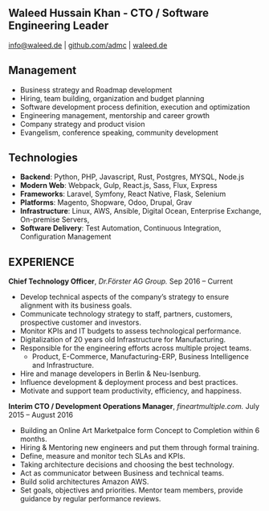 Waleed Hussain Khan - CTO / Software Engineering Leader
---------------
info@waleed.de | [github.com/admc](http://github.com/waleedhkhan) | [waleed.de](http://waleed.de)

Management
---------------
* Business strategy and Roadmap development
* Hiring, team building, organization and budget planning
* Software development process definition, execution and optimization
* Engineering management, mentorship and career growth
* Company strategy and product vision
* Evangelism, conference speaking, community development

Technologies
---------------
* **Backend**: Python, PHP, Javascript, Rust, Postgres, MYSQL, Node.js
* **Modern Web**: Webpack, Gulp, React.js, Sass, Flux, Express
* **Frameworks**: Laravel, Symfony, React Native, Flask, Selenium
* **Platforms**: Magento, Shopware, Odoo, Drupal, Grav
* **Infrastructure**: Linux, AWS, Ansible, Digital Ocean, Enterprise Exchange, On-premise Servers, 
* **Software Delivery**: Test Automation, Continuous Integration, Configuration Management

EXPERIENCE
----------
**Chief Technology Officer**, *Dr.Förster AG Group.* Sep 2016 – Current

  - Develop technical aspects of the company’s strategy to ensure alignment with its business goals.
  - Communicate technology strategy to staff, partners, customers, prospective customer and investors.
  - Monitor KPIs and IT budgets to assess technological performance.
  - Digitalization of 20 years old Infrastructure for Manufacturing. 
  - Responsible for the engineering efforts across multiple project teams.
    - Product, E-Commerce, Manufacturing-ERP, Business Intelligence and Infrastructure.
  - Hire and manage developers in Berlin & Neu-Isenburg.
  - Influence development & deployment process and best practices.
  - Motivate and support team productivity, efficiency, and happiness.

**Interim CTO / Development Operations Manager**, *fineartmultiple.com.* July 2015 – August 2016
  
  - Building an Online Art Marketpalce form Concept to Completion within 6 months. 
  - Hiring & Mentoring new engineers and put them through formal training.
  - Define, measure and monitor tech SLAs and KPIs.
  - Taking architecture decisions and choosing the best technology.
  - Act as communicator between Business and technical teams.
  - Build solid architectures Amazon AWS.
  - Set goals, objectives and priorities. Mentor team members, provide guidance by regular performance reviews.
